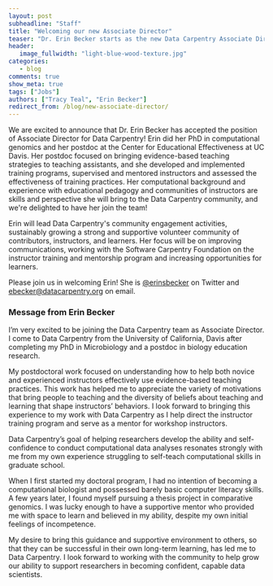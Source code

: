 ```yaml
---
layout: post
subheadline: "Staff"
title: "Welcoming our new Associate Director"
teaser: "Dr. Erin Becker starts as the new Data Carpentry Associate Director"
header:
   image_fullwidth: "light-blue-wood-texture.jpg"
categories:
   - blog
comments: true
show_meta: true
tags: ["Jobs"]
authors: ["Tracy Teal", "Erin Becker"]
redirect_from: /blog/new-associate-director/
---
```


We are excited to announce that Dr. Erin Becker has accepted the position of
Associate Director for Data Carpentry! Erin did her PhD in computational genomics and her postdoc at the Center for Educational Effectiveness at UC Davis.
Her postdoc focused on bringing evidence-based teaching strategies to teaching assistants, and she developed and implemented training programs, supervised and mentored instructors and assessed the effectiveness of training practices. Her computational background and experience with educational pedagogy and communities of instructors are skills and perspective she will bring to the Data Carpentry community, and we're delighted to have her join the team!

Erin will lead Data Carpentry's community engagement activities, sustainably growing a strong and supportive volunteer community of contributors, instructors, and learners.  Her focus will be on improving communications, working with the Software Carpentry Foundation on the instructor training and mentorship program and increasing opportunities for learners.

Please join us in welcoming Erin! She is [@erinsbecker](https://twitter.com/erinsbecker) on Twitter and ebecker@datacarpentry.org on email.

### Message from Erin Becker

I’m very excited to be joining the Data Carpentry team as Associate Director. I come to Data Carpentry from the University of California, Davis after completing
my PhD in Microbiology and a postdoc in biology education research.

My postdoctoral work focused on understanding how to help both novice and
experienced instructors effectively use evidence-based teaching practices. This work has helped me to appreciate the variety of motivations that bring people to teaching and the diversity of beliefs about teaching and learning that shape instructors’ behaviors. I look forward to bringing this experience to my work with Data Carpentry as I help direct the instructor training program and serve as a mentor for workshop instructors.

Data Carpentry’s goal of helping researchers develop the ability and self-confidence to conduct computational data analyses resonates strongly with me from my own experience struggling to self-teach computational skills in graduate school.

When I first started my doctoral program, I had no intention of becoming a computational biologist and possessed barely basic computer literacy skills. A few years later, I found myself pursuing a thesis project in comparative genomics. I was lucky enough to have a supportive mentor who provided me with space to learn and believed in my ability, despite my own initial feelings of incompetence.

My desire to bring this guidance and supportive environment to others, so that they can be successful in their own long-term learning, has led me to Data Carpentry. I look forward to working with the community to help grow our ability to support researchers in becoming confident, capable data scientists.
